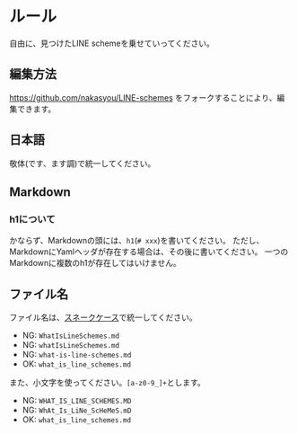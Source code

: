 # ルール
自由に、見つけたLINE schemeを乗せていってください。

## 編集方法
https://github.com/nakasyou/LINE-schemes をフォークすることにより、編集できます。

## 日本語
敬体(です、ます調)で統一してください。

## Markdown
### h1について
かならず、Markdownの頭には、`h1`(`# xxx`)を書いてください。
ただし、MarkdownにYamlヘッダが存在する場合は、その後に書いてください。
一つのMarkdownに複数のh1が存在してはいけません。

## ファイル名
ファイル名は、[スネークケース](https://en.wikipedia.org/wiki/Snake_case)で統一してください。
- NG: `WhatIsLineSchemes.md`
- NG: `whatIsLineSchemes.md`
- NG: `what-is-line-schemes.md`
- OK: `what_is_line_schemes.md`

また、小文字を使ってください。`[a-z0-9_]+`とします。
- NG: `WHAT_IS_LINE_SCHEMES.MD`
- NG: `WhAt_Is_LiNe_ScHeMeS.mD`
- OK: `what_is_line_schemes.md`
